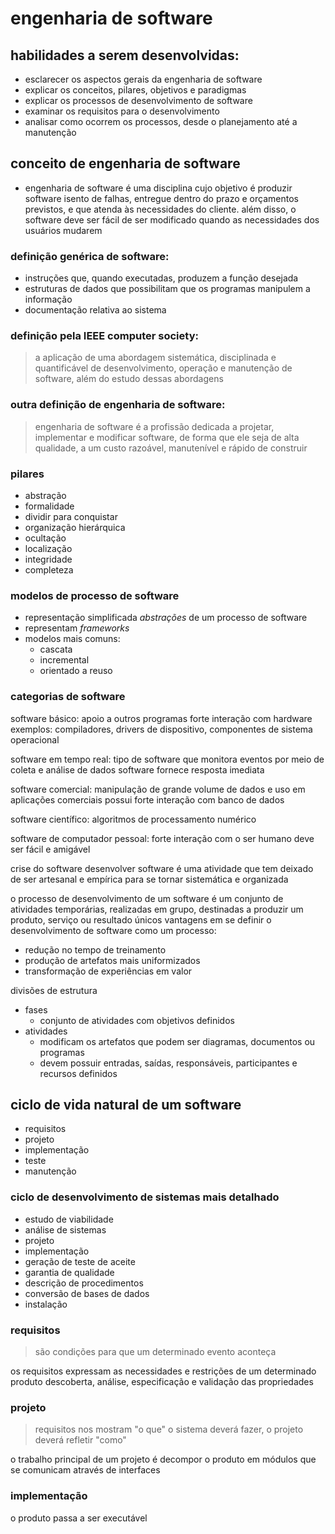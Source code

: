 # engenharia de software

## habilidades a serem desenvolvidas:
- esclarecer os aspectos gerais da engenharia de software
- explicar os conceitos, pilares, objetivos e paradigmas
- explicar os processos de desenvolvimento de software
- examinar os requisitos para o desenvolvimento
- analisar como ocorrem os processos, desde o planejamento até a manutenção

## conceito de engenharia de software
- engenharia de software é uma disciplina cujo objetivo é produzir software isento de falhas, entregue dentro do prazo e orçamentos previstos, e que atenda às necessidades do cliente. além disso, o software deve ser fácil de ser modificado quando as necessidades dos usuários mudarem

### definição genérica de software:
- instruções que, quando executadas, produzem a função desejada
- estruturas de dados que possibilitam que os programas manipulem a informação
- documentação relativa ao sistema

### definição pela IEEE computer society:
> a aplicação de uma abordagem sistemática, disciplinada e quantificável de desenvolvimento, operação e manutenção de software, além do estudo dessas abordagens

### outra definição de engenharia de software:
> engenharia de software é a profissão dedicada a projetar, implementar e modificar software, de forma que ele seja de alta qualidade, a um custo razoável, manutenível e rápido de construir

### pilares
- abstração
- formalidade
- dividir para conquistar
- organização hierárquica
- ocultação
- localização
- integridade
- completeza

### modelos de processo de software

- representação simplificada *abstrações* de um processo de software
- representam *frameworks*
- modelos mais comuns:
  - cascata
  - incremental
  - orientado a reuso


### categorias de software

software básico:
apoio a outros programas
forte interação com hardware
exemplos: compiladores, drivers de dispositivo, componentes de sistema operacional

software em tempo real:
tipo de software que monitora eventos por meio de coleta e análise de dados
software fornece resposta imediata

software comercial:
manipulação de grande volume de dados e uso em aplicações comerciais
possui forte interação com banco de dados

software científico:
algoritmos de processamento numérico

software de computador pessoal:
forte interação com o ser humano
deve ser fácil e amigável

crise do software
desenvolver software é uma atividade que tem deixado de ser artesanal e empírica para se tornar sistemática e organizada

o processo de desenvolvimento de um software
é um conjunto de atividades temporárias, realizadas em grupo, destinadas a produzir um produto, serviço ou resultado únicos
vantagens  em se definir o desenvolvimento de software como um processo:
- redução no tempo de treinamento
- produção de artefatos mais uniformizados
- transformação de experiências em valor

divisões de estrutura
- fases
  - conjunto de atividades com objetivos definidos
- atividades
  - modificam os artefatos que podem ser diagramas, documentos ou programas
  - devem possuir entradas, saídas, responsáveis, participantes e recursos definidos
  
## ciclo de vida natural de um software
- requisitos
- projeto
- implementação
- teste
- manutenção

### ciclo de desenvolvimento de sistemas mais detalhado
- estudo de viabilidade
- análise de sistemas
- projeto
- implementação
- geração de teste de aceite
- garantia de qualidade
- descrição de procedimentos
- conversão de bases de dados
- instalação

### requisitos

> são condições para que um determinado evento aconteça

os requisitos expressam as necessidades e restrições de um determinado produto 
descoberta, análise, especificação e validação das propriedades

### projeto

> requisitos nos mostram "o que" o sistema deverá fazer, o projeto deverá refletir "como"

o trabalho principal de um projeto é decompor o produto em módulos que se comunicam através de interfaces

### implementação

o produto passa a ser executável

